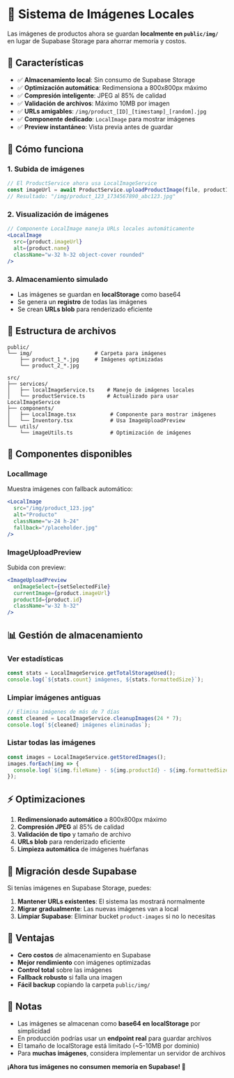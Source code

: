 # 📸 Sistema de Imágenes Locales

Las imágenes de productos ahora se guardan **localmente en `public/img/`** en lugar de Supabase Storage para ahorrar memoria y costos.

## 🎯 **Características**

- ✅ **Almacenamiento local**: Sin consumo de Supabase Storage
- ✅ **Optimización automática**: Redimensiona a 800x800px máximo
- ✅ **Compresión inteligente**: JPEG al 85% de calidad
- ✅ **Validación de archivos**: Máximo 10MB por imagen
- ✅ **URLs amigables**: `/img/product_[ID]_[timestamp]_[random].jpg`
- ✅ **Componente dedicado**: `LocalImage` para mostrar imágenes
- ✅ **Preview instantáneo**: Vista previa antes de guardar

## 🔧 **Cómo funciona**

### **1. Subida de imágenes**
```typescript
// El ProductService ahora usa LocalImageService
const imageUrl = await ProductService.uploadProductImage(file, productId);
// Resultado: "/img/product_123_1734567890_abc123.jpg"
```

### **2. Visualización de imágenes**
```jsx
// Componente LocalImage maneja URLs locales automáticamente
<LocalImage 
  src={product.imageUrl} 
  alt={product.name}
  className="w-32 h-32 object-cover rounded"
/>
```

### **3. Almacenamiento simulado**
- Las imágenes se guardan en **localStorage** como base64
- Se genera un **registro** de todas las imágenes
- Se crean **URLs blob** para renderizado eficiente

## 📁 **Estructura de archivos**

```
public/
└── img/                    # Carpeta para imágenes
    ├── product_1_*.jpg     # Imágenes optimizadas
    └── product_2_*.jpg

src/
├── services/
│   ├── localImageService.ts    # Manejo de imágenes locales
│   └── productService.ts       # Actualizado para usar LocalImageService
├── components/
│   ├── LocalImage.tsx           # Componente para mostrar imágenes
│   └── Inventory.tsx            # Usa ImageUploadPreview
└── utils/
    └── imageUtils.ts            # Optimización de imágenes
```

## 🎨 **Componentes disponibles**

### **LocalImage**
Muestra imágenes con fallback automático:
```jsx
<LocalImage 
  src="/img/product_123.jpg"
  alt="Producto" 
  className="w-24 h-24"
  fallback="/placeholder.jpg"
/>
```

### **ImageUploadPreview**
Subida con preview:
```jsx
<ImageUploadPreview
  onImageSelect={setSelectedFile}
  currentImage={product.imageUrl}
  productId={product.id}
  className="w-32 h-32"
/>
```

## 📊 **Gestión de almacenamiento**

### **Ver estadísticas**
```javascript
const stats = LocalImageService.getTotalStorageUsed();
console.log(`${stats.count} imágenes, ${stats.formattedSize}`);
```

### **Limpiar imágenes antiguas**
```javascript
// Elimina imágenes de más de 7 días
const cleaned = LocalImageService.cleanupImages(24 * 7);
console.log(`${cleaned} imágenes eliminadas`);
```

### **Listar todas las imágenes**
```javascript
const images = LocalImageService.getStoredImages();
images.forEach(img => {
  console.log(`${img.fileName} - ${img.productId} - ${img.formattedSize}`);
});
```

## ⚡ **Optimizaciones**

1. **Redimensionado automático** a 800x800px máximo
2. **Compresión JPEG** al 85% de calidad
3. **Validación de tipo** y tamaño de archivo
4. **URLs blob** para renderizado eficiente
5. **Limpieza automática** de imágenes huérfanas

## 🔄 **Migración desde Supabase**

Si tenías imágenes en Supabase Storage, puedes:

1. **Mantener URLs existentes**: El sistema las mostrará normalmente
2. **Migrar gradualmente**: Las nuevas imágenes van a local
3. **Limpiar Supabase**: Eliminar bucket `product-images` si no lo necesitas

## 🚀 **Ventajas**

- **Cero costos** de almacenamiento en Supabase
- **Mejor rendimiento** con imágenes optimizadas
- **Control total** sobre las imágenes
- **Fallback robusto** si falla una imagen
- **Fácil backup** copiando la carpeta `public/img/`

## 📝 **Notas**

- Las imágenes se almacenan como **base64 en localStorage** por simplicidad
- En producción podrías usar un **endpoint real** para guardar archivos
- El tamaño de localStorage está limitado (~5-10MB por dominio)
- Para **muchas imágenes**, considera implementar un servidor de archivos

**¡Ahora tus imágenes no consumen memoria en Supabase! 🎉**
